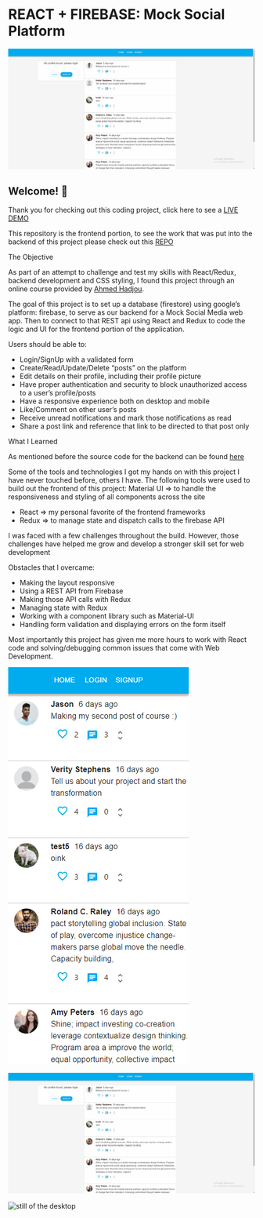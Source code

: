 # REACT + FIREBASE: Mock Social Platform

![Gif of the front page desktop layout](./public/showcase_gifs/desktop-video1.gif)

## Welcome! 👋

Thank you for checking out this coding project, click here to see a [LIVE DEMO](https://socialchimp-5c8f3.web.app/)

This repository is the frontend portion, to see the work that was put into the backend of this project please check out this [REPO](https://github.com/ramos-codes/Mock-Social-Backend)

The Objective

As part of an attempt to challenge and test my skills with React/Redux, backend development and CSS styling, I found this project through an online course provided by [Ahmed Hadjou](https://github.com/hidjou).

The goal of this project is to set up a database (firestore) using google’s platform: firebase, to serve as our backend for a Mock Social Media web app. Then to connect to that REST api using React and Redux to code the logic and UI for the frontend portion of the application.

Users should be able to:

- Login/SignUp with a validated form
- Create/Read/Update/Delete “posts” on the platform
- Edit details on their profile, including their profile picture
- Have proper authentication and security to block unauthorized access to a user’s profile/posts
- Have a responsive experience both on desktop and mobile
- Like/Comment on other user’s posts
- Receive unread notifications and mark those notifications as read
- Share a post link and reference that link to be directed to that post only

What I Learned

As mentioned before the source code for the backend can be found [here](https://github.com/ramos-codes/Mock-Social-Backend)

Some of the tools and technologies I got my hands on with this project I have never touched before, others I have. The following tools were used to build out the frontend of this project:
Material UI => to handle the responsiveness and styling of all components across the site

- React => my personal favorite of the frontend frameworks
- Redux => to manage state and dispatch calls to the firebase API

I was faced with a few challenges throughout the build. However, those challenges have helped me grow and develop a stronger skill set for web development

Obstacles that I overcame:

- Making the layout responsive
- Using a REST API from Firebase
- Making those API calls with Redux
- Managing state with Redux
- Working with a component library such as Material-UI
- Handling form validation and displaying errors on the form itself

Most importantly this project has given me more hours to work with React code and solving/debugging common issues that come with Web Development.

![A preview of the mobile layout](./public/showcase_gifs/mobile-video.gif)

![Another preview of the desktop](./public/showcase_gifs/desktop-video1.gif)

![still of the desktop](./public/showcase_gifs/dsk-preview)
